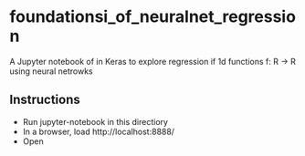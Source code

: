 # foundationsi\_of\_neuralnet\_regression
A Jupyter notebook of in Keras to explore regression if 1d functions f: R -> R using neural netrowks

## Instructions
- Run jupyter-notebook in this directiory
- In a browser, load http://localhost:8888/
- Open [](1-d_function_regression.ipynb)

